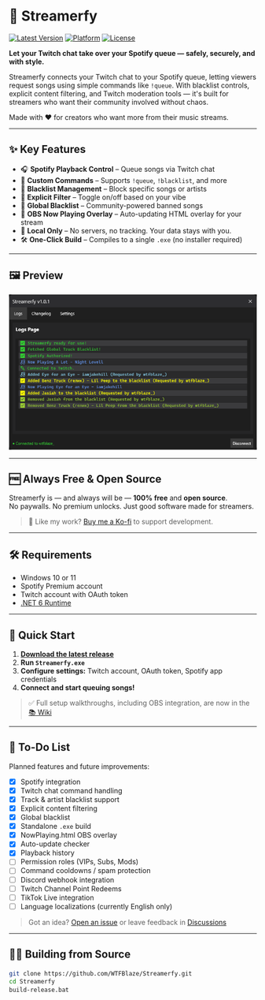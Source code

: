 # 🎵 Streamerfy

[![Latest Version](https://img.shields.io/github/v/tag/WTFBlaze/Streamerfy?style=flat-square)](https://github.com/WTFBlaze/Streamerfy/releases)
[![Platform](https://img.shields.io/badge/platform-windows-blue?style=flat-square)](#requirements)
[![License](https://img.shields.io/github/license/WTFBlaze/Streamerfy?style=flat-square)](LICENSE)

**Let your Twitch chat take over your Spotify queue — safely, securely, and with style.**

Streamerfy connects your Twitch chat to your Spotify queue, letting viewers request songs using simple commands like `!queue`. With blacklist controls, explicit content filtering, and Twitch moderation tools — it's built for streamers who want their community involved without chaos.

Made with ❤️ for creators who want more from their music streams.

---

## ✨ Key Features

- 🎧 **Spotify Playback Control** – Queue songs via Twitch chat
- 💬 **Custom Commands** – Supports `!queue`, `!blacklist`, and more
- 🚫 **Blacklist Management** – Block specific songs or artists
- 🔞 **Explicit Filter** – Toggle on/off based on your vibe
- 🧩 **Global Blacklist** – Community-powered banned songs
- 🎥 **OBS Now Playing Overlay** – Auto-updating HTML overlay for your stream
- 🧼 **Local Only** – No servers, no tracking. Your data stays with you.
- 🛠️ **One-Click Build** – Compiles to a single `.exe` (no installer required)

---

## 🖼 Preview

![Streamerfy UI Preview](https://github.com/WTFBlaze/Streamerfy/blob/master/Images/Showcase.png?raw=true)

---

## 🆓 Always Free & Open Source

Streamerfy is — and always will be — **100% free** and **open source**.  
No paywalls. No premium unlocks. Just good software made for streamers.

> 💖 Like my work? [Buy me a Ko-fi](https://ko-fi.com/wtfblaze) to support development.

---

## 🛠 Requirements

- Windows 10 or 11
- Spotify Premium account
- Twitch account with OAuth token
- [.NET 6 Runtime](https://dotnet.microsoft.com/en-us/download/dotnet/thank-you/runtime-desktop-6.0.36-windows-x64-installer)

---

## 🚀 Quick Start

1. **[Download the latest release](https://github.com/WTFBlaze/Streamerfy/releases)**
2. **Run `Streamerfy.exe`**
3. **Configure settings:** Twitch account, OAuth token, Spotify app credentials
4. **Connect and start queuing songs!**

> ✅ Full setup walkthroughs, including OBS integration, are now in the [📚 Wiki](https://github.com/WTFBlaze/Streamerfy/wiki)

---

## 📝 To-Do List

Planned features and future improvements:

- [x] Spotify integration
- [x] Twitch chat command handling
- [x] Track & artist blacklist support
- [x] Explicit content filtering
- [x] Global blacklist
- [x] Standalone `.exe` build
- [x] NowPlaying.html OBS overlay
- [x] Auto-update checker
- [x] Playback history
- [ ] Permission roles (VIPs, Subs, Mods)
- [ ] Command cooldowns / spam protection
- [ ] Discord webhook integration
- [ ] Twitch Channel Point Redeems
- [ ] TikTok Live integration
- [ ] Language localizations (currently English only)

> Got an idea? [Open an issue](https://github.com/WTFBlaze/Streamerfy/issues) or leave feedback in [Discussions](https://github.com/WTFBlaze/Streamerfy/discussions)

---

## 👨‍💻 Building from Source

```bash
git clone https://github.com/WTFBlaze/Streamerfy.git
cd Streamerfy
build-release.bat
